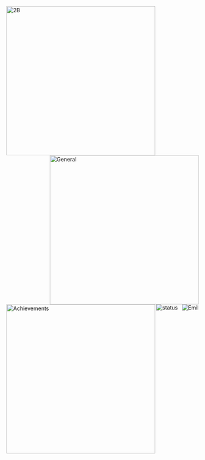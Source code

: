 [<img align="left" alt="2B" width="390" height="390" src="https://static.wikia.nocookie.net/nier/images/d/d3/AlternateBattler.png/revision/latest/scale-to-width-down/1000?cb=20230331015701">](#)
[<img align="right" width="390" alt="General" src="https://gist.githubusercontent.com/roidsaja/7bd0309709be211ac6b84a14cbe270a8/raw/general.svg">](#)
[<img align="left" width="390" alt="Achievements" src="https://gist.githubusercontent.com/roidsaja/7bd0309709be211ac6b84a14cbe270a8/raw/achievements.svg">](#)
[<img align="right" alt="Emil" src="https://user-images.githubusercontent.com/22963968/130322172-4e4996cd-eb3d-4013-9fc2-47e573413310.png">](#)
[<img align="left" alt="status" src="https://github.com/roidsaja/roidsaja/actions/workflows/metrics.yml/badge.svg">](https://github.com/roidsaja/roidsaja/actions/workflows/metrics.yml)

<!-- Until that day: https://user-images.githubusercontent.com/22963968/159836902-a7553777-f1e2-49ed-90fc-9721322b3f44.png -->
<!-- The betrayer: https://user-images.githubusercontent.com/22963968/155458995-e4c24fff-d667-48cd-a1ce-1f66cd233a14.png -->
<!-- The world ender: https://user-images.githubusercontent.com/22963968/130322172-4e4996cd-eb3d-4013-9fc2-47e573413310.png -->
<!-- Farewell Miura: https://user-images.githubusercontent.com/22963968/119890439-1ff29f00-bf38-11eb-8515-d0a9c3c8a6b6.png -->
<!-- First steps with JavaScript: https://user-images.githubusercontent.com/22963968/114021347-e3c48b80-9870-11eb-8bc8-998bf39b4d0d.png -->
